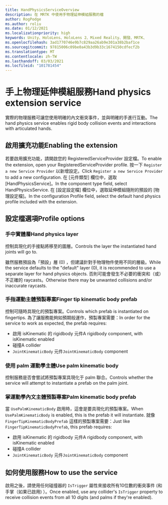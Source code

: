 ```yaml
---
title: HandPhysicsServiceOverview
description: 在 MRTK 中使用手物理延伸模組服務的檔
author: RogPodge
ms.author: roliu
ms.date: 01/12/2021
ms.localizationpriority: high
keywords: Unity、HoloLens、HoloLens 2、Mixed Reality、開發、MRTK、
ms.openlocfilehash: 3ad1770746e9b7c829aa26ab9e301a38b2baf1ce
ms.sourcegitcommit: 97815006c09be0a43b3d9b33c1674150cdfecf2b
ms.translationtype: MT
ms.contentlocale: zh-TW
ms.lasthandoff: 03/03/2021
ms.locfileid: "101781454"
---
```

# <a name="hand-physics-extension-service"></a><span data-ttu-id="0176c-104">手上物理延伸模組服務</span><span class="sxs-lookup"><span data-stu-id="0176c-104">Hand physics extension service</span></span>

<span data-ttu-id="0176c-105">實際的物理服務可讓您使用明確的內文衝突事件，並與明確的手進行互動。</span><span class="sxs-lookup"><span data-stu-id="0176c-105">The hand physics service enables rigid body collision events and interactions with articulated hands.</span></span>

## <a name="enabling-the-extension"></a><span data-ttu-id="0176c-106">啟用擴充功能</span><span class="sxs-lookup"><span data-stu-id="0176c-106">Enabling the extension</span></span>

<span data-ttu-id="0176c-107">若要啟用擴充功能，請開啟您的 RegisteredServiceProvider 設定檔。</span><span class="sxs-lookup"><span data-stu-id="0176c-107">To enable the extension, open your RegisteredServiceProvider profile.</span></span> <span data-ttu-id="0176c-108">按一下 `Register a new Service Provider` 以新增設定。</span><span class="sxs-lookup"><span data-stu-id="0176c-108">Click `Register a new Service Provider` to add a new configuration.</span></span> <span data-ttu-id="0176c-109">在 [元件類型] 欄位中，選取 [HandPhysicsService]。</span><span class="sxs-lookup"><span data-stu-id="0176c-109">In the component type field, select HandPhysicsService.</span></span> <span data-ttu-id="0176c-110">在 [設定設定檔] 欄位中，選取延伸模組隨附的預設的 [物理設定檔]。</span><span class="sxs-lookup"><span data-stu-id="0176c-110">In the configuration Profile field, select the default hand physics profile included with the extension.</span></span>

## <a name="profile-options"></a><span data-ttu-id="0176c-111">設定檔選項</span><span class="sxs-lookup"><span data-stu-id="0176c-111">Profile options</span></span>

### <a name="hand-physics-layer"></a><span data-ttu-id="0176c-112">手中實體層</span><span class="sxs-lookup"><span data-stu-id="0176c-112">Hand physics layer</span></span>

<span data-ttu-id="0176c-113">控制具現化的手接點將移至的圖層。</span><span class="sxs-lookup"><span data-stu-id="0176c-113">Controls the layer the instantiated hand joints will go to.</span></span>

<span data-ttu-id="0176c-114">雖然服務預設為「預設」層 (0) ，但建議針對手物理物件使用不同的層級。</span><span class="sxs-lookup"><span data-stu-id="0176c-114">While the service defaults to the "default" layer (0), it is recommended to use a separate layer for hand physics objects.</span></span> <span data-ttu-id="0176c-115">否則可能會發生不必要的衝突和（或）不正確的 raycasts。</span><span class="sxs-lookup"><span data-stu-id="0176c-115">Otherwise there may be unwanted collisions and/or inaccurate raycasts.</span></span>

### <a name="finger-tip-kinematic-body-prefab"></a><span data-ttu-id="0176c-116">手指運動主體預製專案</span><span class="sxs-lookup"><span data-stu-id="0176c-116">Finger tip kinematic body prefab</span></span>

<span data-ttu-id="0176c-117">控制可隨時具現化的預製專案。</span><span class="sxs-lookup"><span data-stu-id="0176c-117">Controls which prefab is instantiated on fingertips.</span></span> <span data-ttu-id="0176c-118">為了讓服務能夠如預期般運作，預製專案需要：</span><span class="sxs-lookup"><span data-stu-id="0176c-118">In order for the service to work as expected, the prefab requires:</span></span>

- <span data-ttu-id="0176c-119">啟用 isKinematic 的 rigidbody 元件</span><span class="sxs-lookup"><span data-stu-id="0176c-119">A rigidbody component, with isKinematic enabled</span></span>
- <span data-ttu-id="0176c-120">碰撞</span><span class="sxs-lookup"><span data-stu-id="0176c-120">A collider</span></span>
- <span data-ttu-id="0176c-121">`JointKinematicBody` 元件</span><span class="sxs-lookup"><span data-stu-id="0176c-121">`JointKinematicBody` component</span></span>

### <a name="use-palm-kinematic-body"></a><span data-ttu-id="0176c-122">使用 palm 運動學主體</span><span class="sxs-lookup"><span data-stu-id="0176c-122">Use palm kinematic body</span></span>

<span data-ttu-id="0176c-123">控制服務是否會嘗試將預製專案具現化于 palm 聯合。</span><span class="sxs-lookup"><span data-stu-id="0176c-123">Controls whether the service will attempt to instantiate a prefab on the palm joint.</span></span>

### <a name="palm-kinematic-body-prefab"></a><span data-ttu-id="0176c-124">掌運動學內文主體預製專案</span><span class="sxs-lookup"><span data-stu-id="0176c-124">Palm kinematic body prefab</span></span>

<span data-ttu-id="0176c-125">當 `UsePalmKinematicBody` 啟用時，這會是要具現化的預製專案。</span><span class="sxs-lookup"><span data-stu-id="0176c-125">When `UsePalmKinematicBody` is enabled, this is the prefab it will instantiate.</span></span> <span data-ttu-id="0176c-126">就像 `FingerTipKinematicBodyPrefab` 這樣的預製專案需要：</span><span class="sxs-lookup"><span data-stu-id="0176c-126">Just like `FingerTipKinematicBodyPrefab`, this prefab requires:</span></span>

- <span data-ttu-id="0176c-127">啟用 isKinematic 的 rigidbody 元件</span><span class="sxs-lookup"><span data-stu-id="0176c-127">A rigidbody component, with isKinematic enabled</span></span>
- <span data-ttu-id="0176c-128">碰撞</span><span class="sxs-lookup"><span data-stu-id="0176c-128">A collider</span></span>
- <span data-ttu-id="0176c-129">`JointKinematicBody` 元件</span><span class="sxs-lookup"><span data-stu-id="0176c-129">`JointKinematicBody` component</span></span>

## <a name="how-to-use-the-service"></a><span data-ttu-id="0176c-130">如何使用服務</span><span class="sxs-lookup"><span data-stu-id="0176c-130">How to use the service</span></span>

<span data-ttu-id="0176c-131">啟用之後，請使用任何碰撞器的 `IsTrigger` 屬性來接收所有10位數的衝突事件 (和手掌（如果已啟用) ）。</span><span class="sxs-lookup"><span data-stu-id="0176c-131">Once enabled, use any collider's `IsTrigger` property to receive collision events from all 10 digits (and palms if they're enabled).</span></span>
